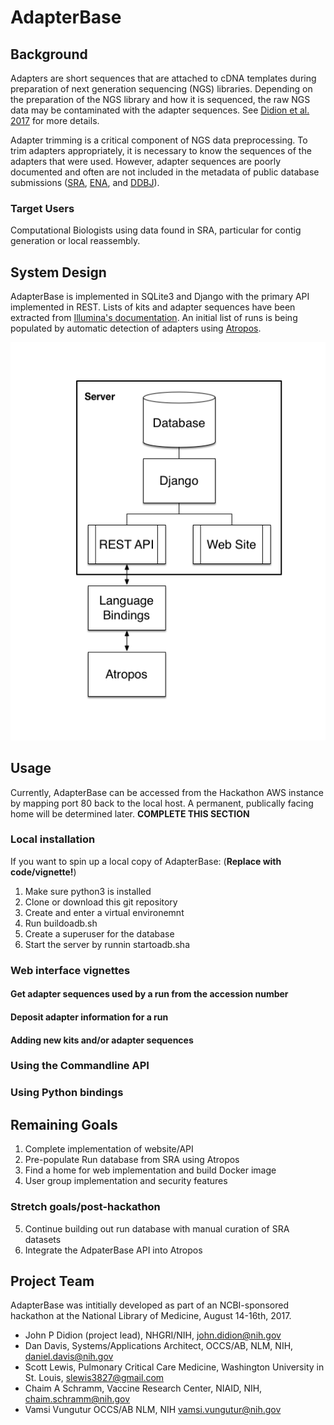 # AdapterBase

## Background

Adapters are short sequences that are attached to cDNA templates during preparation of next generation sequencing (NGS) libraries. Depending on the preparation of the NGS library and how it is sequenced, the raw NGS data may be contaminated with the adapter sequences. See [Didion et al. 2017](https://peerj.com/preprints/2452/) for more details.

Adapter trimming is a critical component of NGS data preprocessing. To trim adapters appropriately, it is necessary to know the sequences of the adapters that were used. However, adapter sequences are poorly documented and often are not included in the metadata of public database submissions ([SRA](http://www.ncbi.nlm.nih.gov/sra), [ENA](http://www.ebi.ac.uk/ena), and [DDBJ](http://www.ddbj.nig.ac.jp)).

### Target Users

Computational Biologists using data found in SRA, particular for contig generation or local reassembly.

## System Design

AdapterBase is implemented in SQLite3 and Django with the primary API implemented in REST. Lists of kits and adapter sequences have been extracted from [Illumina's documentation](https://support.illumina.com/content/dam/illumina-support/documents/documentation/chemistry_documentation/experiment-design/illumina-adapter-sequences_1000000002694-01.pdf). An initial list of runs is being populated by automatic detection of adapters using [Atropos](https://github.com/jdidion/atropos).

![AdapterBase schema](assets/SystemDesign.png)

## Usage

Currently, AdapterBase can be accessed from the Hackathon AWS instance by mapping port 80 back to the local host. A permanent, publically facing home will be determined later.  **COMPLETE THIS SECTION**

### Local installation

If you want to spin up a local copy of AdapterBase: (**Replace with code/vignette!**)
1. Make sure python3 is installed
2. Clone or download this git repository
3. Create and enter a virtual environemnt
4. Run buildoadb.sh
5. Create a superuser for the database
6. Start the server by runnin startoadb.sha 

### Web interface vignettes

#### Get adapter sequences used by a run from the accession number

#### Deposit adapter information for a run

#### Adding new kits and/or adapter sequences

### Using the Commandline API

### Using Python bindings

## Remaining Goals

1. Complete implementation of website/API
2. Pre-populate Run database from SRA using Atropos
3. Find a home for web implementation and build Docker image
4. User group implementation and security features

### Stretch goals/post-hackathon

5. Continue building out run database with manual curation of SRA datasets
6. Integrate the AdpaterBase API into Atropos

## Project Team

AdapterBase was intitially developed as part of an NCBI-sponsored hackathon at the National Library of Medicine, August 14-16th, 2017.
- John P Didion (project lead), NHGRI/NIH, john.didion@nih.gov
- Dan Davis, Systems/Applications Architect, OCCS/AB, NLM, NIH, daniel.davis@nih.gov
- Scott Lewis, Pulmonary Critical Care Medicine, Washington University in St. Louis, slewis3827@gmail.com
- Chaim A Schramm, Vaccine Research Center, NIAID, NIH, chaim.schramm@nih.gov
- Vamsi Vungutur OCCS/AB NLM, NIH vamsi.vungutur@nih.gov
